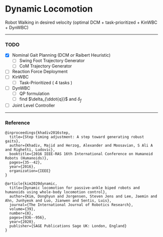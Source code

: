 # Dynamic Locomotion

Robot Walking in desired velocity (optimal DCM + task-prioritized + KinWBC + DynWBC)

---

### TODO
- [x] Nominal Gait Planning (DCM *or* Raibert Heuristic)
  - [ ] Swing Foot Trajectory Generator
  - [ ] CoM Trajectory Generator
- [ ] Reaction Force Deployment
- [ ] KinWBC
  - [ ] Task-Prioritized ( 4 tasks )
- [ ] DynWBC
  - [ ] QP formulation
  - [ ] find $\delta_{\ddot{q}}$ and $\delta_{f}$
- [ ] Joint Level Controller

---

### Reference
```
@inproceedings{khadiv2016step,
  title={Step timing adjustment: A step toward generating robust gaits},
  author={Khadiv, Majid and Herzog, Alexander and Moosavian, S Ali A and Righetti, Ludovic},
  booktitle={2016 IEEE-RAS 16th International Conference on Humanoid Robots (Humanoids)},
  pages={35--42},
  year={2016},
  organization={IEEE}
}
```
```
@article{kim2020dynamic,
  title={Dynamic locomotion for passive-ankle biped robots and humanoids using whole-body locomotion control},
  author={Kim, Donghyun and Jorgensen, Steven Jens and Lee, Jaemin and Ahn, Junhyeok and Luo, Jianwen and Sentis, Luis},
  journal={The International Journal of Robotics Research},
  volume={39},
  number={8},
  pages={936--956},
  year={2020},
  publisher={SAGE Publications Sage UK: London, England}
}
```
